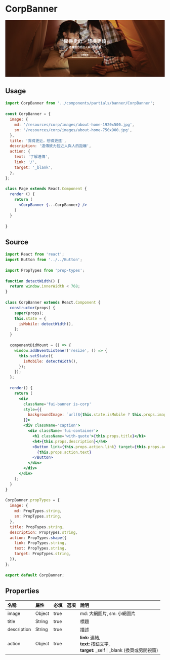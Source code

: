# CorpBanner

![corp-banner](../images/cbu-banner.png)

## Usage
```jsx
import CorpBanner from '../components/partials/banner/CorpBanner';

const CorpBanner = {
  image: {
    md: '/resources/corp/images/about-home-1920x500.jpg',
    sm: '/resources/corp/images/about-home-750x900.jpg',
  },
  title: '靠得更近，想得更遠',
  description: '遠傳致力拉近人與人的距離',
  action: {
    text: '了解遠傳',
    link: '/',
    target: '_blank',
  },
};

class Page extends React.Component {
  render () { 
    return (
      <CorpBanner {...CorpBanner} />
    )
  }
    
}
```

## Source
```jsx
import React from 'react';
import Button from '../../Button';

import PropTypes from 'prop-types';

function detectWidth() {
  return window.innerWidth < 768;
}

class CorpBanner extends React.Component {
  constructor(props) {
    super(props);
    this.state = {
      isMobile: detectWidth(),
    };
  }

  componentDidMount = () => {
    window.addEventListener('resize', () => {
      this.setState({
        isMobile: detectWidth(),
      });
    });
  };

  render() {
    return (
      <div
        className='fui-banner is-corp'
        style={{
          backgroundImage: `url(${this.state.isMobile ? this.props.image.sm : this.props.image.md})`,
        }}>
        <div className='caption'>
          <div className='fui-container'>
            <h1 className='with-quote'>{this.props.title}</h1>
            <h4>{this.props.description}</h4>
            <Button link={this.props.action.link} target={this.props.action.target} btnStyle='secondary' reverse={true}>
              {this.props.action.text}
            </Button>
          </div>
        </div>
      </div>
    );
  }
}

CorpBanner.propTypes = {
  image: {
    md: PropTypes.string,
    sm: PropTypes.string,
  },
  title: PropTypes.string,
  description: PropTypes.string,
  action: PropTypes.shape({
    link: PropTypes.string,
    text: PropTypes.string,
    target: PropTypes.string,
  }),
};

export default CorpBanner;
```


## Properties
| 名稱 | 屬性 | 必填 | 選項 | 說明 |
| :--- | :--- | :--- | :--- | :--- |
| image | Object | true |  | md: 大網圖片, sm: 小網圖片 |
| title | String | true |  | 標題 |
| description | String | true |  | 描述 |
| action | Object | true |  | **link:** 連結, <br/>**text:** 按鈕文字, <br/>**target:** _self \| _blank (換頁或另開視窗) |